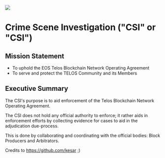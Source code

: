 <img src="https://imgur.com/a/SbAe3vo">

# Crime Scene Investigation ("CSI" or "CSI")

## Mission Statement

 * To uphold the EOS Telos Blockchain Network Operating Agreement
 * To serve and protect the TELOS Community and its Members
 
## Executive Summary

The CSI's purpose is to aid enforcement of the Telos Blockchain Network Operating Agreement.

The CSI does not hold any official authority to enforce; it rather aids in enforcement efforts by collecting evidence for cases to aid in the adjudication due-process.

This is done by collaborating and coordinating with the official bodies: Block Producers and Arbitrators.

Credits to https://github.com/kesar ;)
